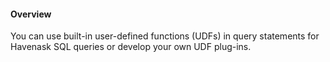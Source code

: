 #### Overview



You can use built-in user-defined functions (UDFs) in query statements for Havenask SQL queries or develop your own UDF plug-ins.